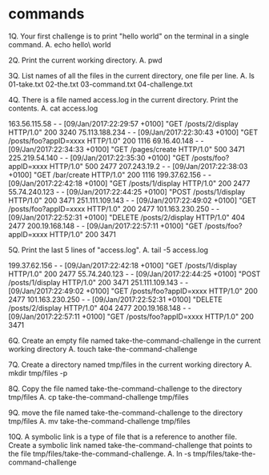 # commands
1Q. Your first challenge is to print "hello world" on the terminal in a single command.
A. echo hello\ world

2Q. Print the current working directory.
A. pwd 

3Q. List names of all the files in the current directory, one file per line. 
A. ls
      01-take.txt
      02-the.txt
      03-command.txt
      04-challenge.txt

4Q. There is a file named access.log in the current directory. Print the contents.
A. cat access.log

163.56.115.58 - - [09/Jan/2017:22:29:57 +0100] "GET /posts/2/display HTTP/1.0" 200 3240
75.113.188.234 - - [09/Jan/2017:22:30:43 +0100] "GET /posts/foo?appID=xxxx HTTP/1.0" 200 1116
69.16.40.148 - - [09/Jan/2017:22:34:33 +0100] "GET /pages/create HTTP/1.0" 500 3471
225.219.54.140 - - [09/Jan/2017:22:35:30 +0100] "GET /posts/foo?appID=xxxx HTTP/1.0" 500 2477
207.243.19.2 - - [09/Jan/2017:22:38:03 +0100] "GET /bar/create HTTP/1.0" 200 1116
199.37.62.156 - - [09/Jan/2017:22:42:18 +0100] "GET /posts/1/display HTTP/1.0" 200 2477
55.74.240.123 - - [09/Jan/2017:22:44:25 +0100] "POST /posts/1/display HTTP/1.0" 200 3471
251.111.109.143 - - [09/Jan/2017:22:49:02 +0100] "GET /posts/foo?appID=xxxx HTTP/1.0" 200 2477
101.163.230.250 - - [09/Jan/2017:22:52:31 +0100] "DELETE /posts/2/display HTTP/1.0" 404 2477
200.19.168.148 - - [09/Jan/2017:22:57:11 +0100] "GET /posts/foo?appID=xxxx HTTP/1.0" 200 3471

5Q. Print the last 5 lines of "access.log".
A.  tail -5 access.log

 199.37.62.156 - - [09/Jan/2017:22:42:18 +0100] "GET /posts/1/display HTTP/1.0" 200 2477
55.74.240.123 - - [09/Jan/2017:22:44:25 +0100] "POST /posts/1/display HTTP/1.0" 200 3471
251.111.109.143 - - [09/Jan/2017:22:49:02 +0100] "GET /posts/foo?appID=xxxx HTTP/1.0" 200 2477
101.163.230.250 - - [09/Jan/2017:22:52:31 +0100] "DELETE /posts/2/display HTTP/1.0" 404 2477
200.19.168.148 - - [09/Jan/2017:22:57:11 +0100] "GET /posts/foo?appID=xxxx HTTP/1.0" 200 3471

6Q. Create an empty file named take-the-command-challenge in the current working directory
A.  touch take-the-command-challenge

7Q. Create a directory named tmp/files in the current working directory
A.  mkdir tmp/files -p 

8Q. Copy the file named take-the-command-challenge to the directory tmp/files
A.  cp take-the-command-challenge tmp/files

9Q.  move the file named take-the-command-challenge to the directory tmp/files
A.   mv take-the-command-challenge tmp/files

10Q.  A symbolic link is a type of file that is a reference to another file.
      Create a symbolic link named take-the-command-challenge that points to the file tmp/files/take-the-command-challenge.
A.   ln -s tmp/files/take-the-command-challenge

